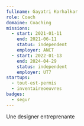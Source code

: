 ```yaml
---
fullname: Gayatri Korhalkar
role: Coach
domaine: Coaching
missions:
  - start: 2021-01-11
    end: 2021-06-11
    status: independent
    employer: ANCT
  - start: 2022-01-13
    end: 2024-04-29
    status: independent
    employer: UT7
startups:
  - tout-est-permis
  - inventaireoeuvres
badges:
  - segur
---
```


Une designer entreprenante 
